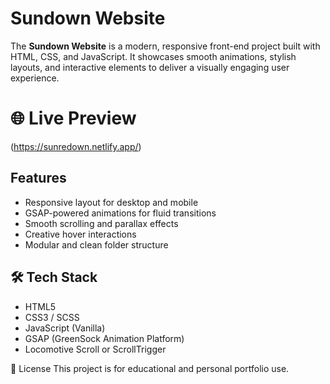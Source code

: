 # Sundown Website
The **Sundown Website** is a modern, responsive front-end project built with HTML, CSS, and JavaScript. It showcases smooth animations, stylish layouts, and interactive elements to deliver a visually engaging user experience.


# 🌐 Live Preview

(https://sunredown.netlify.app/)


## Features

- Responsive layout for desktop and mobile
- GSAP-powered animations for fluid transitions
- Smooth scrolling and parallax effects
- Creative hover interactions
- Modular and clean folder structure


## 🛠️ Tech Stack

- HTML5
- CSS3 / SCSS
- JavaScript (Vanilla)
- GSAP (GreenSock Animation Platform)
- Locomotive Scroll or ScrollTrigger

📄 License
This project is for educational and personal portfolio use.